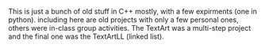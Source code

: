This is just a bunch of old stuff in C++ mostly, with a few expirments (one in python).
including here are old projects with only a few personal ones, others were in-class group activities. 
The TextArt was a multi-step project and the final one was the TextArtLL (linked list).
